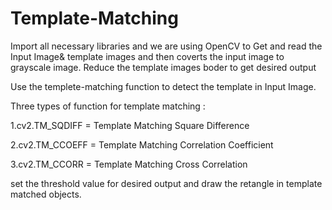 # Template-Matching


Import all necessary libraries and we are using OpenCV to Get and read the Input Image& template images and then coverts the input image to grayscale image. Reduce the template images boder to get desired output

Use the templete-matching function to detect the template in Input Image.

Three types of function for template matching :

1.cv2.TM_SQDIFF = Template Matching Square Difference

2.cv2.TM_CCOEFF = Template Matching Correlation Coefficient

3.cv2.TM_CCORR  = Template Matching Cross Correlation

set the threshold value for desired output and draw the retangle in template matched objects.
